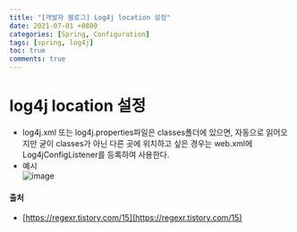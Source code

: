 ```yaml
---
title: "[개발자 블로그] Log4j location 설정"
date: 2021-07-01 +0800
categories: [Spring, Configuration]
tags: [spring, log4j]
toc: true
comments: true
---
```


# log4j location 설정

- log4j.xml 또는 log4j.properties파일은 classes폴더에 있으면, 자동으로 읽어오지만 굳이 classes가 아닌 다른 곳에 위치하고 싶은 경우는 web.xml에 Log4jConfigListener를 등록하여 사용한다.
- 예시<br>
![image](https://user-images.githubusercontent.com/44339530/98518684-0d25bf00-22b3-11eb-9927-4eb010323a2b.png)<br>

#### 출처
- [https://regexr.tistory.com/15](https://regexr.tistory.com/15)


